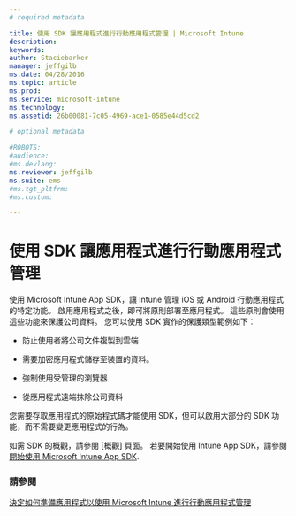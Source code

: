 ```yaml
---
# required metadata

title: 使用 SDK 讓應用程式進行行動應用程式管理 | Microsoft Intune
description:
keywords:
author: Staciebarker
manager: jeffgilb
ms.date: 04/28/2016
ms.topic: article
ms.prod:
ms.service: microsoft-intune
ms.technology:
ms.assetid: 26b00081-7c05-4969-ace1-0585e44d5cd2

# optional metadata

#ROBOTS:
#audience:
#ms.devlang:
ms.reviewer: jeffgilb
ms.suite: ems
#ms.tgt_pltfrm:
#ms.custom:

---
```


# 使用 SDK 讓應用程式進行行動應用程式管理
使用 Microsoft Intune App SDK，讓 Intune 管理 iOS 或 Android 行動應用程式的特定功能。 啟用應用程式之後，即可將原則部署至應用程式。 這些原則會使用這些功能來保護公司資料。 您可以使用 SDK 實作的保護類型範例如下︰

-   防止使用者將公司文件複製到雲端

-   需要加密應用程式儲存至裝置的資料。

-   強制使用受管理的瀏覽器

-   從應用程式遠端抹除公司資料

您需要存取應用程式的原始程式碼才能使用 SDK，但可以啟用大部分的 SDK 功能，而不需要變更應用程式的行為。

如需 SDK 的概觀，請參閱 [概觀][](https://msdn.microsoft.com/en-us/library/mt627767.aspx) 頁面。 若要開始使用 Intune App SDK，請參閱[開始使用 Microsoft Intune App SDK](https://msdn.microsoft.com/library/mt627766.aspx).

### 請參閱
[決定如何準備應用程式以使用 Microsoft Intune 進行行動應用程式管理](decide-how-to-prepare-apps-for-mobile-application-management-with-microsoft-intune.md)



<!--HONumber=May16_HO1-->


